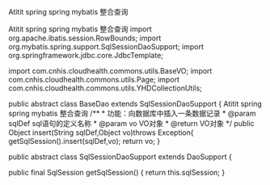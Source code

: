 Atitit spring spring mybatis 整合查询


Atitit spring spring mybatis 整合查询
import org.apache.ibatis.session.RowBounds;
import org.mybatis.spring.support.SqlSessionDaoSupport;
import org.springframework.jdbc.core.JdbcTemplate;

import com.cnhis.cloudhealth.commons.utils.BaseVO;
import com.cnhis.cloudhealth.commons.utils.Page;
import com.cnhis.cloudhealth.commons.utils.YHDCollectionUtils;

public abstract class BaseDao extends SqlSessionDaoSupport {
Atitit spring spring mybatis 整合查询
	/**
	 * 功能：向数据库中插入一条数据记录
	 * @param sqlDef	sql语句的定义名称
	 * @param vo		VO对象
	 * @return	VO对象
	 */
	public  Object  insert(String  sqlDef,Object vo)throws Exception{
		getSqlSession().insert(sqlDef,vo);
		return  vo;
	}



public abstract class SqlSessionDaoSupport extends DaoSupport {

  public final SqlSession getSqlSession() {
    return this.sqlSession;
  }
